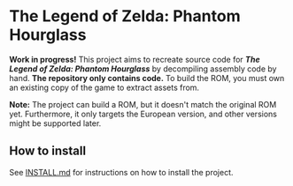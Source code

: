 # The Legend of Zelda: Phantom Hourglass

**Work in progress!** This project aims to recreate source code for ***The Legend of Zelda: Phantom Hourglass*** by decompiling
assembly code by hand. **The repository only contains code.** To build the ROM, you must own an existing copy of the game to
extract assets from.

**Note:** The project can build a ROM, but it doesn't match the original ROM yet. Furthermore, it only targets the European version, and other versions might
be supported later.

## How to install
See [INSTALL.md](INSTALL.md) for instructions on how to install the project.
